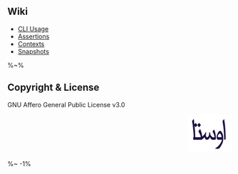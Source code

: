## Wiki

- [CLI Usage](../../wiki/CLI)
- [Assertions](../../wiki/Assert)
- [Contexts](../../wiki/Contexts)
- [Snapshots](../../wiki/Snapshots)


%~%

<!-- ## TODO

1. JS API
2. time-outs - specific for each test, blocked by `context` feature (10)
3. Write tests which spawn child_process to test `bin/zoroaster` executable
4. Add more reasons why to use _Zoroaster_ to readme
5. Parallel execution with `--parallel` flag
6. Only and Exclude
7. Zoroaster for browsers and Karma
8. Event listeners
9. ~~Progress stream~~
10. ~~Context object as an optional argument to test functions~~
11. Pass path to a context file in CLI
12. Catch global errors

### documentation todo

- [ ] masks
- [ ] alamode
- [ ] focusing on tests
- [ ] using zarathustra example
- [ ] timeouts

### context-related todo

 - ~~write readme about context function~~
 - ~~add examples of context function~~
 - write tests for new TestSuite(..., timeout), release `context.timeout` feature
 - accept context as a class
 - only pass context to test functions which accept it
 - find a way to use `JSDOC` with tests
 - clean stack traces when context evaluates or destroys with error

%~% -->

## Copyright & License

GNU Affero General Public License v3.0

<context-testing-footer />

[1]: https://artd.eco
[2]: #assertion-library
[3]: https://zoroaster.co.uk
[4]: https://zoroaster.co.uk/playground

<p align="right"><img width="100" src="doc/end.jpg" alt="The End"></p>

%~ -1%